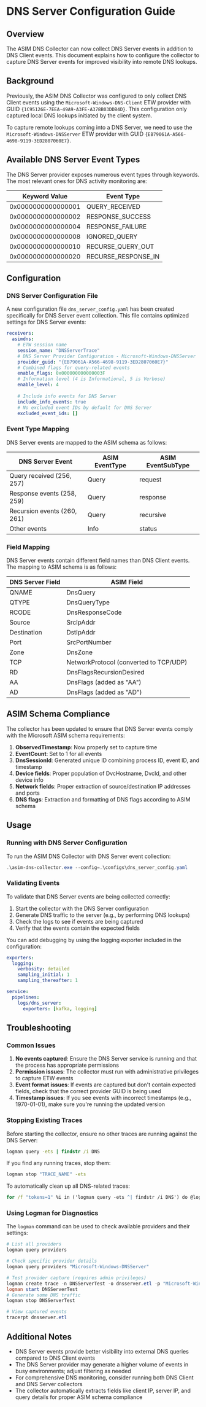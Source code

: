 # DNS Server Configuration Guide

## Overview

The ASIM DNS Collector can now collect DNS Server events in addition to DNS Client events. This document explains how to configure the collector to capture DNS Server events for improved visibility into remote DNS lookups.

## Background

Previously, the ASIM DNS Collector was configured to only collect DNS Client events using the `Microsoft-Windows-DNS-Client` ETW provider with GUID `{1C95126E-7EEA-49A9-A3FE-A378B03DDB4D}`. This configuration only captured local DNS lookups initiated by the client system.

To capture remote lookups coming into a DNS Server, we need to use the `Microsoft-Windows-DNSServer` ETW provider with GUID `{EB79061A-A566-4698-9119-3ED2807060E7}`.

## Available DNS Server Event Types

The DNS Server provider exposes numerous event types through keywords. The most relevant ones for DNS activity monitoring are:

| Keyword Value | Event Type |
|---------------|------------|
| 0x0000000000000001 | QUERY_RECEIVED |
| 0x0000000000000002 | RESPONSE_SUCCESS |
| 0x0000000000000004 | RESPONSE_FAILURE |
| 0x0000000000000008 | IGNORED_QUERY |
| 0x0000000000000010 | RECURSE_QUERY_OUT |
| 0x0000000000000020 | RECURSE_RESPONSE_IN |

## Configuration

### DNS Server Configuration File

A new configuration file `dns_server_config.yaml` has been created specifically for DNS Server event collection. This file contains optimized settings for DNS Server events:

```yaml
receivers:
  asimdns:
    # ETW session name
    session_name: "DNSServerTrace"
    # DNS Server Provider Configuration - Microsoft-Windows-DNSServer
    provider_guid: "{EB79061A-A566-4698-9119-3ED2807060E7}"
    # Combined flags for query-related events
    enable_flags: 0x000000000000003F
    # Information level (4 is Informational, 5 is Verbose)
    enable_level: 4
    
    # Include info events for DNS Server
    include_info_events: true
    # No excluded event IDs by default for DNS Server
    excluded_event_ids: []
```

### Event Type Mapping

DNS Server events are mapped to the ASIM schema as follows:

| DNS Server Event | ASIM EventType | ASIM EventSubType |
|------------------|----------------|-------------------|
| Query received (256, 257) | Query | request |
| Response events (258, 259) | Query | response |
| Recursion events (260, 261) | Query | recursive |
| Other events | Info | status |

### Field Mapping

DNS Server events contain different field names than DNS Client events. The mapping to ASIM schema is as follows:

| DNS Server Field | ASIM Field |
|------------------|------------|
| QNAME | DnsQuery |
| QTYPE | DnsQueryType |
| RCODE | DnsResponseCode |
| Source | SrcIpAddr |
| Destination | DstIpAddr |
| Port | SrcPortNumber |
| Zone | DnsZone |
| TCP | NetworkProtocol (converted to TCP/UDP) |
| RD | DnsFlagsRecursionDesired |
| AA | DnsFlags (added as "AA") |
| AD | DnsFlags (added as "AD") |

## ASIM Schema Compliance

The collector has been updated to ensure that DNS Server events comply with the Microsoft ASIM schema requirements:

1. **ObservedTimestamp**: Now properly set to capture time
2. **EventCount**: Set to 1 for all events
3. **DnsSessionId**: Generated unique ID combining process ID, event ID, and timestamp
4. **Device fields**: Proper population of DvcHostname, DvcId, and other device info
5. **Network fields**: Proper extraction of source/destination IP addresses and ports
6. **DNS flags**: Extraction and formatting of DNS flags according to ASIM schema

## Usage

### Running with DNS Server Configuration

To run the ASIM DNS Collector with DNS Server event collection:

```powershell
.\asim-dns-collector.exe --config=.\configs\dns_server_config.yaml
```

### Validating Events

To validate that DNS Server events are being collected correctly:

1. Start the collector with the DNS Server configuration
2. Generate DNS traffic to the server (e.g., by performing DNS lookups)
3. Check the logs to see if events are being captured
4. Verify that the events contain the expected fields

You can add debugging by using the logging exporter included in the configuration:

```yaml
exporters:
  logging:
    verbosity: detailed
    sampling_initial: 1
    sampling_thereafter: 1

service:
  pipelines:
    logs/dns_server:
      exporters: [kafka, logging]
```

## Troubleshooting

### Common Issues

1. **No events captured**: Ensure the DNS Server service is running and that the process has appropriate permissions
2. **Permission issues**: The collector must run with administrative privileges to capture ETW events
3. **Event format issues**: If events are captured but don't contain expected fields, check that the correct provider GUID is being used
4. **Timestamp issues**: If you see events with incorrect timestamps (e.g., 1970-01-01), make sure you're running the updated version

### Stopping Existing Traces

Before starting the collector, ensure no other traces are running against the DNS Server:

```cmd
logman query -ets | findstr /i DNS
```

If you find any running traces, stop them:

```cmd
logman stop "TRACE_NAME" -ets
```

To automatically clean up all DNS-related traces:

```cmd
for /f "tokens=1" %i in ('logman query -ets ^| findstr /i DNS') do @logman stop "%i" -ets
```

### Using Logman for Diagnostics

The `logman` command can be used to check available providers and their settings:

```powershell
# List all providers
logman query providers

# Check specific provider details
logman query providers "Microsoft-Windows-DNSServer"

# Test provider capture (requires admin privileges)
logman create trace -n DNSServerTest -o dnsserver.etl -p "Microsoft-Windows-DNSServer" 0x3F 4
logman start DNSServerTest
# Generate some DNS traffic
logman stop DNSServerTest

# View captured events
tracerpt dnsserver.etl
```

## Additional Notes

- DNS Server events provide better visibility into external DNS queries compared to DNS Client events
- The DNS Server provider may generate a higher volume of events in busy environments; adjust filtering as needed
- For comprehensive DNS monitoring, consider running both DNS Client and DNS Server collectors
- The collector automatically extracts fields like client IP, server IP, and query details for proper ASIM schema compliance

